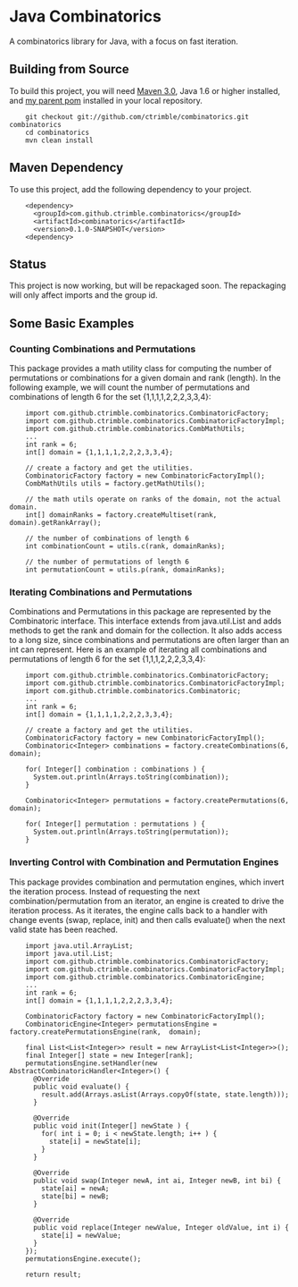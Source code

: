 # Java Combinatorics

  A combinatorics library for Java, with a focus on fast iteration.  

## Building from Source

  To build this project, you will need [Maven 3.0](http://maven.apache.org/), Java 1.6 or higher installed, and [my parent pom](https://github.com/ctrimble/parent-pom) installed in your local repository.

        git checkout git://github.com/ctrimble/combinatorics.git combinatorics
        cd combinatorics
        mvn clean install

## Maven Dependency

  To use this project, add the following dependency to your project.

        <dependency>
          <groupId>com.github.ctrimble.combinatorics</groupId>
          <artifactId>combinatorics</artifactId>
          <version>0.1.0-SNAPSHOT</version>
        <dependency>
        
## Status

  This project is now working, but will be repackaged soon.  The repackaging will
  only affect imports and the group id.

## Some Basic Examples

### Counting Combinations and Permutations

  This package provides a math utility class for computing the number of permutations or combinations
  for a given domain and rank (length).  In the following example, we will count the number of
  permutations and combinations of length 6 for the set {1,1,1,1,2,2,2,3,3,4}:
  
        import com.github.ctrimble.combinatorics.CombinatoricFactory;
        import com.github.ctrimble.combinatorics.CombinatoricFactoryImpl;
        import com.github.ctrimble.combinatorics.CombMathUtils;
        ...
        int rank = 6;
        int[] domain = {1,1,1,1,2,2,2,3,3,4};

        // create a factory and get the utilities.
        CombinatoricFactory factory = new CombinatoricFactoryImpl();
        CombMathUtils utils = factory.getMathUtils();
        
        // the math utils operate on ranks of the domain, not the actual domain.
        int[] domainRanks = factory.createMultiset(rank, domain).getRankArray();
        
        // the number of combinations of length 6
        int combinationCount = utils.c(rank, domainRanks);
        
        // the number of permutations of length 6
        int permutationCount = utils.p(rank, domainRanks);

### Iterating Combinations and Permutations

  Combinations and Permutations in this package are represented by the Combinatoric interface.  This
  interface extends from java.util.List and adds methods to get the rank and domain for the collection.
  It also adds access to a long size, since combinations and permutations are often larger than an int
  can represent.  Here is an example of iterating all combinations and permutations of length 6 for the
  set {1,1,1,2,2,2,3,3,4}:

        import com.github.ctrimble.combinatorics.CombinatoricFactory;
        import com.github.ctrimble.combinatorics.CombinatoricFactoryImpl;
        import com.github.ctrimble.combinatorics.Combinatoric;
        ...
        int rank = 6;
        int[] domain = {1,1,1,1,2,2,2,3,3,4};

        // create a factory and get the utilities.
        CombinatoricFactory factory = new CombinatoricFactoryImpl();
        Combinatoric<Integer> combinations = factory.createCombinations(6,  domain);

        for( Integer[] combination : combinations ) {
          System.out.println(Arrays.toString(combination));
        }
        
        Combinatoric<Integer> permutations = factory.createPermutations(6,  domain);

        for( Integer[] permutation : permutations ) {
          System.out.println(Arrays.toString(permutation));
        }
        
### Inverting Control with Combination and Permutation Engines

  This package provides combination and permutation engines, which invert the iteration process.  Instead
  of requesting the next combination/permutation from an iterator, an engine is created to drive the iteration
  process.  As it iterates, the engine calls back to a handler with change events (swap, replace, init) and then
  calls evaluate() when the next valid state has been reached.
        
        import java.util.ArrayList;
        import java.util.List;
        import com.github.ctrimble.combinatorics.CombinatoricFactory;
        import com.github.ctrimble.combinatorics.CombinatoricFactoryImpl;
        import com.github.ctrimble.combinatorics.CombinatoricEngine;
        ...
        int rank = 6;
        int[] domain = {1,1,1,1,2,2,2,3,3,4};
        
	    CombinatoricFactory factory = new CombinatoricFactoryImpl();
	    CombinatoricEngine<Integer> permutationsEngine = factory.createPermutationsEngine(rank,  domain);
	    
	    final List<List<Integer>> result = new ArrayList<List<Integer>>();
	    final Integer[] state = new Integer[rank];
	    permutationsEngine.setHandler(new AbstractCombinatoricHandler<Integer>() {
	      @Override
	      public void evaluate() {
	        result.add(Arrays.asList(Arrays.copyOf(state, state.length))); 
	      }
	
	      @Override
	      public void init(Integer[] newState ) {
	        for( int i = 0; i < newState.length; i++ ) {
	          state[i] = newState[i];
	        }
	      }
	
	      @Override
	      public void swap(Integer newA, int ai, Integer newB, int bi) {
	        state[ai] = newA;
	        state[bi] = newB;
	      }
	
	      @Override
	      public void replace(Integer newValue, Integer oldValue, int i) {
	        state[i] = newValue;
	      }
	    });
	    permutationsEngine.execute();
	
	    return result;
 
